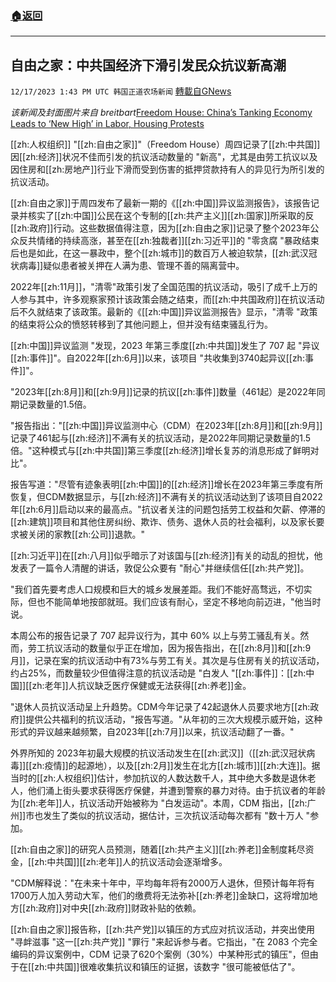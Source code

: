 ###  [:house:返回](README.md)
---


## 自由之家：中共国经济下滑引发民众抗议新高潮
`12/17/2023 1:43 PM UTC 韩国正道农场新闻` [轉載自GNews](https://gnews.org/articles/2120900)

*该新闻及封面图片来自 breitbart*[Freedom House: China’s Tanking Economy Leads to ‘New High’ in Labor, Housing Protests](https://www.breitbart.com/asia/2023/12/15/freedom-house-chinas-tanking-economy-leads-new-high-labor-housing-protests/)

[[zh:人权组织]] "[[zh:自由之家]]"（Freedom House）周四记录了[[zh:中共国]]因[[zh:经济]]状况不佳而引发的抗议活动数量的 "新高"，尤其是由劳工抗议以及因住房和[[zh:房地产]]行业下滑而受到伤害的抵押贷款持有人的异见行为所引发的抗议活动。

[[zh:自由之家]]于周四发布了最新一期的《[[zh:中国]]异议监测报告》，该报告记录并核实了[[zh:中国]]公民在这个专制的[[zh:共产主义]][[zh:国家]]所采取的反[[zh:政府]]行动。这些数据值得注意，因为[[zh:自由之家]]记录了整个2023年公众反共情绪的持续高涨，甚至在[[zh:独裁者]][[zh:习近平]]的 "零贪腐 "暴政结束后也是如此，在这一暴政中，整个[[zh:城市]]的数百万人被迫软禁，[[zh:武汉冠状病毒]]疑似患者被关押在人满为患、管理不善的隔离营中。

2022年[[zh:11月]]，"清零"政策引发了全国范围的抗议活动，吸引了成千上万的人参与其中，许多观察家预计该政策会随之结束，而[[zh:中共国政府]]在抗议活动后不久就结束了该政策。最新的《[[zh:中国]]异议监测报告》显示，"清零 "政策的结束将公众的愤怒转移到了其他问题上，但并没有结束骚乱行为。

[[zh:中国]]异议监测 "发现，2023 年第三季度[[zh:中共国]]发生了 707 起 "异议[[zh:事件]]"。自2022年[[zh:6月]]以来，该项目 "共收集到3740起异议[[zh:事件]]"。

"2023年[[zh:8月]]和[[zh:9月]]记录的抗议[[zh:事件]]数量（461起）是2022年同期记录数量的1.5倍。

"报告指出："[[zh:中国]]异议监测中心（CDM）在2023年[[zh:8月]]和[[zh:9月]]记录了461起与[[zh:经济]]不满有关的抗议活动，是2022年同期记录数量的1.5倍。"这种模式与[[zh:中共国]]第三季度[[zh:经济]]增长复苏的消息形成了鲜明对比"。

报告写道："尽管有迹象表明[[zh:中国]]的[[zh:经济]]增长在2023年第三季度有所恢复，但CDM数据显示，与[[zh:经济]]不满有关的抗议活动达到了该项目自2022年[[zh:6月]]启动以来的最高点。"抗议者关注的问题包括劳工权益和欠薪、停滞的[[zh:建筑]]项目和其他住房纠纷、欺诈、债务、退休人员的社会福利，以及家长要求被关闭的家教[[zh:公司]]退款。"

[[zh:习近平]]在[[zh:八月]]似乎暗示了对该国与[[zh:经济]]有关的动乱的担忧，他发表了一篇令人清醒的讲话，敦促公众要有 "耐心"并继续信任[[zh:共产党]]。

"我们首先要考虑人口规模和巨大的城乡发展差距。我们不能好高骛远，不切实际，但也不能简单地按部就班。我们应该有耐心，坚定不移地向前迈进，"他当时说。

本周公布的报告记录了 707 起异议行为，其中 60% 以上与劳工骚乱有关。然而，劳工抗议活动的数量似乎正在增加，因为报告指出，在[[zh:8月]]和[[zh:9月]]，记录在案的抗议活动中有73%与劳工有关。其次是与住房有关的抗议活动，约占25%，而数量较少但值得注意的抗议活动是 "白发人 "[[zh:事件]]：[[zh:中国]][[zh:老年]]人抗议缺乏医疗保健或无法获得[[zh:养老]]金。

"退休人员抗议活动呈上升趋势。CDM今年记录了42起退休人员要求地方[[zh:政府]]提供公共福利的抗议活动，"报告写道。"从年初的三次大规模示威开始，这种形式的异议越来越频繁，自2023年[[zh:7月]]以来，抗议活动翻了一番。"

外界所知的 2023年初最大规模的抗议活动发生在[[zh:武汉]]（[[zh:武汉冠状病毒]][[zh:疫情]]的起源地），以及[[zh:2月]]发生在北方[[zh:城市]][[zh:大连]]。据当时的[[zh:人权组织]]估计，参加抗议的人数达数千人，其中绝大多数是退休老人，他们涌上街头要求获得医疗保健，并遭到警察的暴力对待。由于抗议者的年龄为[[zh:老年]]人，抗议活动开始被称为 "白发运动"。本周，CDM 指出，[[zh:广州]]市也发生了类似的抗议活动，据估计，三次抗议活动每次都有 "数十万人 "参加。

[[zh:自由之家]]的研究人员预测，随着[[zh:共产主义]][[zh:养老]]金制度耗尽资金，[[zh:中共国]][[zh:老年]]人的抗议活动会逐渐增多。

"CDM解释说："在未来十年中，平均每年将有2000万人退休，但预计每年将有1700万人加入劳动大军，他们的缴费将无法弥补[[zh:养老]]金缺口，这将增加地方[[zh:政府]]对中央[[zh:政府]]财政补贴的依赖。

[[zh:自由之家]]报告称，[[zh:共产党]]以镇压的方式应对抗议活动，并突出使用 "寻衅滋事 "这一[[zh:共产党]] "罪行 "来起诉参与者。它指出，"在 2083 个完全编码的异议案例中，CDM 记录了620个案例（30%）中某种形式的镇压"，但由于在[[zh:中共国]]很难收集抗议和镇压的证据，该数字 "很可能被低估了"。
